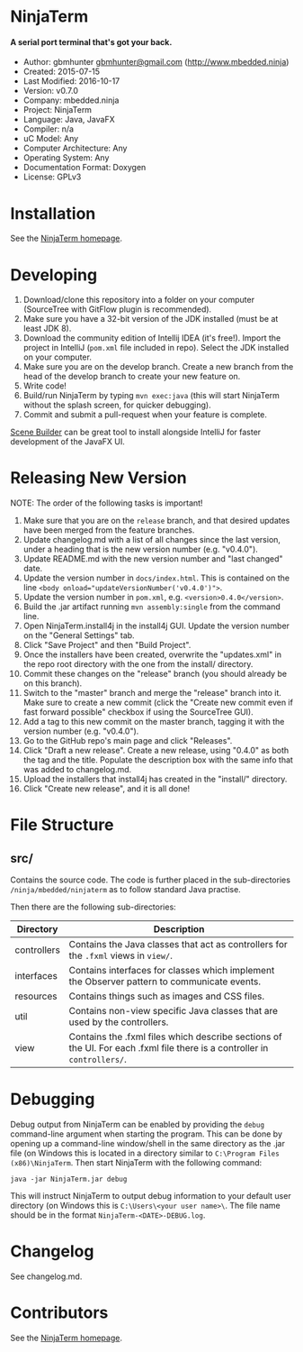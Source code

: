 
NinjaTerm
=========

#### A serial port terminal that's got your back.


- Author: gbmhunter <gbmhunter@gmail.com> (http://www.mbedded.ninja)
- Created: 2015-07-15
- Last Modified: 2016-10-17
- Version: v0.7.0
- Company: mbedded.ninja
- Project: NinjaTerm
- Language: Java, JavaFX
- Compiler: n/a
- uC Model: Any
- Computer Architecture: Any
- Operating System: Any
- Documentation Format: Doxygen
- License: GPLv3


Installation
============

See the [NinjaTerm homepage](http://mbedded-ninja.github.io/NinjaTerm/).

Developing
==========

1. Download/clone this repository into a folder on your computer (SourceTree with GitFlow plugin is recommended).
2. Make sure you have a 32-bit version of the JDK installed (must be at least JDK 8).
3. Download the community edition of Intellij IDEA (it's free!). Import the project in IntelliJ (`pom.xml` file included in repo). Select the JDK installed on your computer.
5. Make sure you are on the develop branch. Create a new branch from the head of the develop branch to create your new feature on.
6. Write code!
7. Build/run NinjaTerm by typing `mvn exec:java` (this will start NinjaTerm without the splash screen, for quicker debugging).
7. Commit and submit a pull-request when your feature is complete.

[Scene Builder](http://gluonhq.com/labs/scene-builder/) can be great tool to install alongside IntelliJ for faster development of the JavaFX UI.

Releasing New Version
=====================

NOTE: The order of the following tasks is important!

1. Make sure that you are on the `release` branch, and that desired updates have been merged from the feature branches.
1. Update changelog.md with a list of all changes since the last version, under a heading that is the new version number (e.g. "v0.4.0").
2. Update README.md with the new version number and "last changed" date.
3. Update the version number in `docs/index.html`. This is contained on the line `<body onload="updateVersionNumber('v0.4.0')">`. 
3. Update the version number in `pom.xml`, e.g. `<version>0.4.0</version>`.
3. Build the .jar artifact running `mvn assembly:single` from the command line.
4. Open NinjaTerm.install4j in the install4j GUI. Update the version number on the "General Settings" tab.
5. Click "Save Project" and then "Build Project".
6. Once the installers have been created, overwrite the "updates.xml" in the repo root directory with the one from the install/ directory.
7. Commit these changes on the "release" branch (you should already be on this branch).
8. Switch to the "master" branch and merge the "release" branch into it. Make sure to create a new commit (click the "Create new commit even if fast forward possible" checkbox if using the SourceTree GUI).
9. Add a tag to this new commit on the master branch, tagging it with the version number (e.g. "v0.4.0").
10. Go to the GitHub repo's main page and click "Releases".
11. Click "Draft a new release". Create a new release, using "0.4.0" as both the tag and the title. Populate the description box with the same info that was added to changelog.md.
12. Upload the installers that install4j has created in the "install/" directory.
13. Click "Create new release", and it is all done!
 

File Structure 
==============



src/
----

Contains the source code. The code is further placed in the sub-directories `/ninja/mbedded/ninjaterm` as to follow standard Java practise.

Then there are the following sub-directories:

| Directory    | Description                                                                                                                 |
| ------------ | --------------------------------------------------------------------------------------------------------------------------- |
| controllers  | Contains the Java classes that act as controllers for the `.fxml` views in `view/`.                                         |
| interfaces   | Contains interfaces for classes which implement the Observer pattern to communicate events.                                 |
| resources    | Contains things such as images and CSS files.                                                                               |
| util         | Contains non-view specific Java classes that are used by the controllers.                                                   |
| view         | Contains the .fxml files which describe sections of the UI. For each .fxml file there is a controller in `controllers/`.    |


Debugging
=========

Debug output from NinjaTerm can be enabled by providing the `debug` command-line argument when starting the program. This can be done by opening up a command-line window/shell in the same directory as the .jar file (on Windows this is located in a directory similar to `C:\Program Files (x86)\NinjaTerm`. Then start NinjaTerm with the following command:

`java -jar NinjaTerm.jar debug`

This will instruct NinjaTerm to output debug information to your default user directory (on Windows this is `C:\Users\<your user name>\`. The file name should be in the format `NinjaTerm-<DATE>-DEBUG.log`.


Changelog
=========

See changelog.md.

Contributors
============

See the [NinjaTerm homepage](http://mbedded-ninja.github.io/NinjaTerm/).